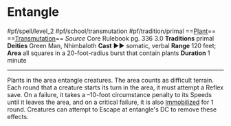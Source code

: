 # Entangle
#pf/spell/level_2 #pf/school/transmutation #pf/tradition/primal
==[Plant](../../../Traits/Plant.md)== ==[Transmutation](../../../Traits/Transmutation.md)==
*Source* Core Rulebook pg. 336 3.0
**Traditions** primal
**Deities** Green Man, Nhimbaloth
**Cast** ►► somatic, verbal
**Range** 120 feet; **Area** all squares in a 20-foot-radius burst that contain plants
**Duration** 1 minute

---
Plants in the area entangle creatures. The area counts as difficult terrain. Each round that a creature starts its turn in the area, it must attempt a Reflex save. On a failure, it takes a –10-foot circumstance penalty to its Speeds until it leaves the area, and on a critical failure, it is also [Immobilized](../../../Conditions/Immobilized.md) for 1 round. Creatures can attempt to Escape at entangle's DC to remove these effects.